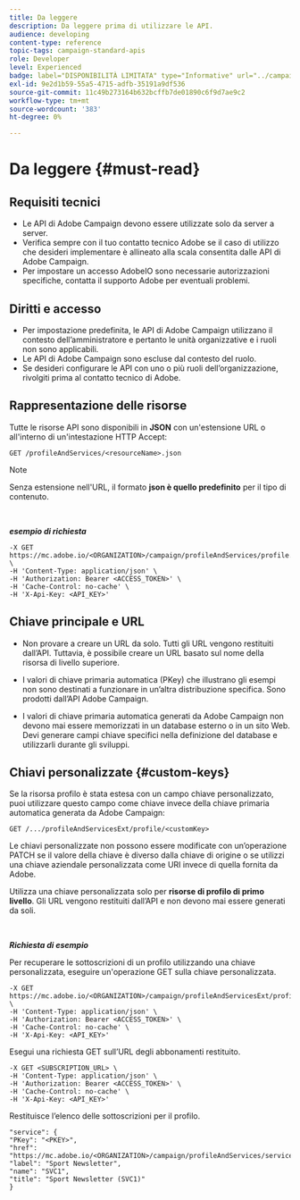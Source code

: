 ```yaml
---
title: Da leggere
description: Da leggere prima di utilizzare le API.
audience: developing
content-type: reference
topic-tags: campaign-standard-apis
role: Developer
level: Experienced
badge: label="DISPONIBILITÀ LIMITATA" type="Informative" url="../campaign-standard-migration-home.md" tooltip="Limitato agli utenti di Campaign Standard migrati"
exl-id: 9e2d1b59-55a5-4715-adfb-35191a9df536
source-git-commit: 11c49b273164b632bcffb7de01890c6f9d7ae9c2
workflow-type: tm+mt
source-wordcount: '383'
ht-degree: 0%

---
```


# Da leggere {#must-read}

## Requisiti tecnici

* Le API di Adobe Campaign devono essere utilizzate solo da server a server.
* Verifica sempre con il tuo contatto tecnico Adobe se il caso di utilizzo che desideri implementare è allineato alla scala consentita dalle API di Adobe Campaign.
* Per impostare un accesso AdobeIO sono necessarie autorizzazioni specifiche, contatta il supporto Adobe per eventuali problemi.

## Diritti e accesso

* Per impostazione predefinita, le API di Adobe Campaign utilizzano il contesto dell’amministratore e pertanto le unità organizzative e i ruoli non sono applicabili.
* Le API di Adobe Campaign sono escluse dal contesto del ruolo.
* Se desideri configurare le API con uno o più ruoli dell’organizzazione, rivolgiti prima al contatto tecnico di Adobe.

## Rappresentazione delle risorse

Tutte le risorse API sono disponibili in **JSON** con un&#39;estensione URL o all&#39;interno di un&#39;intestazione HTTP Accept:

`GET /profileAndServices/<resourceName>.json`

>[!NOTE]
>
>Senza estensione nell&#39;URL, il formato **json è quello predefinito** per il tipo di contenuto.

<br/>

***esempio di richiesta***

```
-X GET https://mc.adobe.io/<ORGANIZATION>/campaign/profileAndServices/profile.json \
-H 'Content-Type: application/json' \
-H 'Authorization: Bearer <ACCESS_TOKEN>' \
-H 'Cache-Control: no-cache' \
-H 'X-Api-Key: <API_KEY>'
```

## Chiave principale e URL

* Non provare a creare un URL da solo. Tutti gli URL vengono restituiti dall’API. Tuttavia, è possibile creare un URL basato sul nome della risorsa di livello superiore.

* I valori di chiave primaria automatica (PKey) che illustrano gli esempi non sono destinati a funzionare in un’altra distribuzione specifica. Sono prodotti dall’API Adobe Campaign.

* I valori di chiave primaria automatica generati da Adobe Campaign non devono mai essere memorizzati in un database esterno o in un sito Web. Devi generare campi chiave specifici nella definizione del database e utilizzarli durante gli sviluppi.

## Chiavi personalizzate {#custom-keys}

Se la risorsa profilo è stata estesa con un campo chiave personalizzato, puoi utilizzare questo campo come chiave invece della chiave primaria automatica generata da Adobe Campaign:

`GET /.../profileAndServicesExt/profile/<customKey>`

Le chiavi personalizzate non possono essere modificate con un’operazione PATCH se il valore della chiave è diverso dalla chiave di origine o se utilizzi una chiave aziendale personalizzata come URI invece di quella fornita da Adobe.

Utilizza una chiave personalizzata solo per **risorse di profilo di primo livello**. Gli URL vengono restituiti dall’API e non devono mai essere generati da soli.

<br/>

***Richiesta di esempio***

Per recuperare le sottoscrizioni di un profilo utilizzando una chiave personalizzata, eseguire un&#39;operazione GET sulla chiave personalizzata.

```
-X GET https://mc.adobe.io/<ORGANIZATION>/campaign/profileAndServicesExt/profile/<customKey> \
-H 'Content-Type: application/json' \
-H 'Authorization: Bearer <ACCESS_TOKEN>' \
-H 'Cache-Control: no-cache' \
-H 'X-Api-Key: <API_KEY>'
```

Esegui una richiesta GET sull’URL degli abbonamenti restituito.

```
-X GET <SUBSCRIPTION_URL> \
-H 'Content-Type: application/json' \
-H 'Authorization: Bearer <ACCESS_TOKEN>' \
-H 'Cache-Control: no-cache' \
-H 'X-Api-Key: <API_KEY>'
```

Restituisce l’elenco delle sottoscrizioni per il profilo.

```
"service": {
"PKey": "<PKEY>",
"href": "https://mc.adobe.io/<ORGANIZATION>/campaign/profileAndServices/service/<PKEY>",
"label": "Sport Newsletter",
"name": "SVC1",
"title": "Sport Newsletter (SVC1)"
}
```
